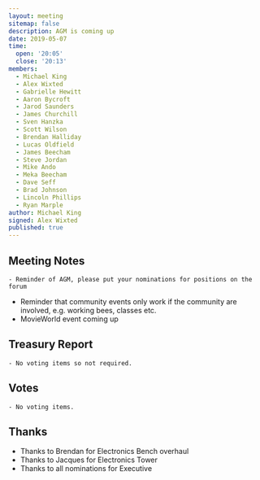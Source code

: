 ```yaml
---
layout: meeting
sitemap: false
description: AGM is coming up
date: 2019-05-07
time:
  open: '20:05'
  close: '20:13'
members:
  - Michael King
  - Alex Wixted
  - Gabrielle Hewitt
  - Aaron Bycroft
  - Jarod Saunders
  - James Churchill
  - Sven Hanzka
  - Scott Wilson
  - Brendan Halliday
  - Lucas Oldfield
  - James Beecham
  - Steve Jordan
  - Mike Ando
  - Meka Beecham
  - Dave Seff
  - Brad Johnson
  - Lincoln Phillips
  - Ryan Marple
author: Michael King
signed: Alex Wixted
published: true
---
```


## Meeting Notes
	- Reminder of AGM, please put your nominations for positions on the forum
  - Reminder that community events only work if the community are involved, e.g. working bees, classes etc.
  - MovieWorld event coming up

## Treasury Report
 	- No voting items so not required.

## Votes
	- No voting items.

## Thanks
  - Thanks to Brendan for Electronics Bench overhaul
  - Thanks to Jacques for Electronics Tower
  - Thanks to all nominations for Executive
